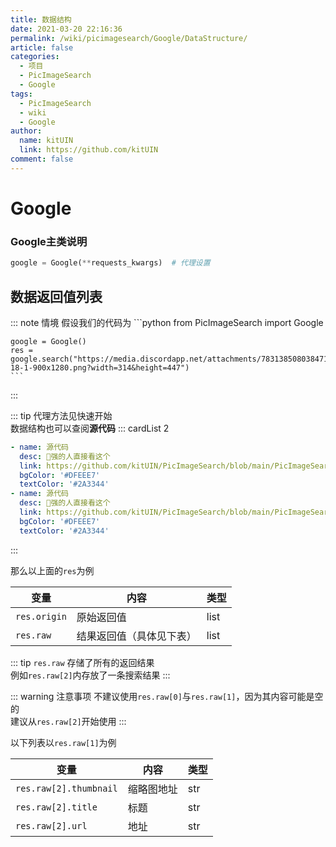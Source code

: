 ```yaml
---
title: 数据结构
date: 2021-03-20 22:16:36
permalink: /wiki/picimagesearch/Google/DataStructure/
article: false
categories:
  - 项目
  - PicImageSearch
  - Google
tags:
  - PicImageSearch
  - wiki
  - Google
author: 
  name: kitUIN
  link: https://github.com/kitUIN
comment: false
---
```

# Google

### Google主类说明
```python
google = Google(**requests_kwargs)  # 代理设置
```
## 数据返回值列表
::: note 情境
    假设我们的代码为
    ```python
    from PicImageSearch import Google

    google = Google()
    res = google.search("https://media.discordapp.net/attachments/783138508038471701/813452582948306974/hl-18-1-900x1280.png?width=314&height=447")
    ```
:::

::: tip
代理方法见快速开始  
数据结构也可以查阅**源代码**
::: cardList 2
```yaml
- name: 源代码
  desc: 🚀强的人直接看这个
  link: https://github.com/kitUIN/PicImageSearch/blob/main/PicImageSearch/google.py
  bgColor: '#DFEEE7'
  textColor: '#2A3344'
- name: 源代码
  desc: 🚀强的人直接看这个
  link: https://github.com/kitUIN/PicImageSearch/blob/main/PicImageSearch/Utils/google.py
  bgColor: '#DFEEE7'
  textColor: '#2A3344'
```
:::

那么以上面的`res`为例

|变量              |   内容             |  类型  |
|----              | ----              | ----  |
|`res.origin`|原始返回值|list|
|`res.raw`|结果返回值（具体见下表）|list|

::: tip
`res.raw` 存储了所有的返回结果  
例如`res.raw[2]`内存放了一条搜索结果
:::

::: warning 注意事项
不建议使用`res.raw[0]`与`res.raw[1]`，因为其内容可能是空的  
建议从`res.raw[2]`开始使用
:::

以下列表以`res.raw[1]`为例


|变量              |   内容             |  类型  |
|----              | ----              | ----  |
|`res.raw[2].thumbnail`|缩略图地址| str|
|`res.raw[2].title`|标题| str |
|`res.raw[2].url`|地址| str |

